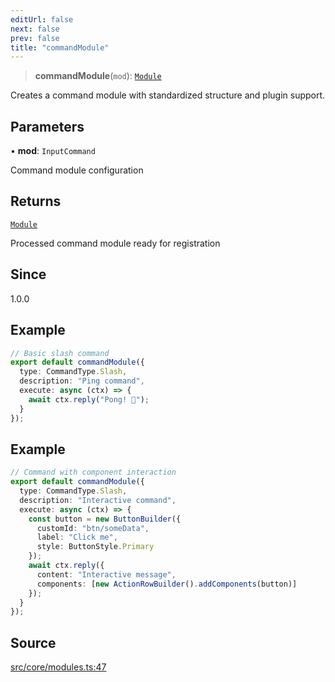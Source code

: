 ```yaml
---
editUrl: false
next: false
prev: false
title: "commandModule"
---
```


> **commandModule**(`mod`): [`Module`](/v4/api/interfaces/module/)

Creates a command module with standardized structure and plugin support.

## Parameters

• **mod**: `InputCommand`

Command module configuration

## Returns

[`Module`](/v4/api/interfaces/module/)

Processed command module ready for registration

## Since

1.0.0

## Example

```ts
// Basic slash command
export default commandModule({
  type: CommandType.Slash,
  description: "Ping command",
  execute: async (ctx) => {
    await ctx.reply("Pong! 🏓");
  }
});
```

## Example

```ts
// Command with component interaction
export default commandModule({
  type: CommandType.Slash,
  description: "Interactive command",
  execute: async (ctx) => {
    const button = new ButtonBuilder({
      customId: "btn/someData",
      label: "Click me",
      style: ButtonStyle.Primary
    });
    await ctx.reply({
      content: "Interactive message",
      components: [new ActionRowBuilder().addComponents(button)]
    });
  }
});
```

## Source

[src/core/modules.ts:47](https://github.com/sern-handler/handler/blob/3f703c17b88b6add7de919772e7b2a7faffd3910/src/core/modules.ts#L47)
